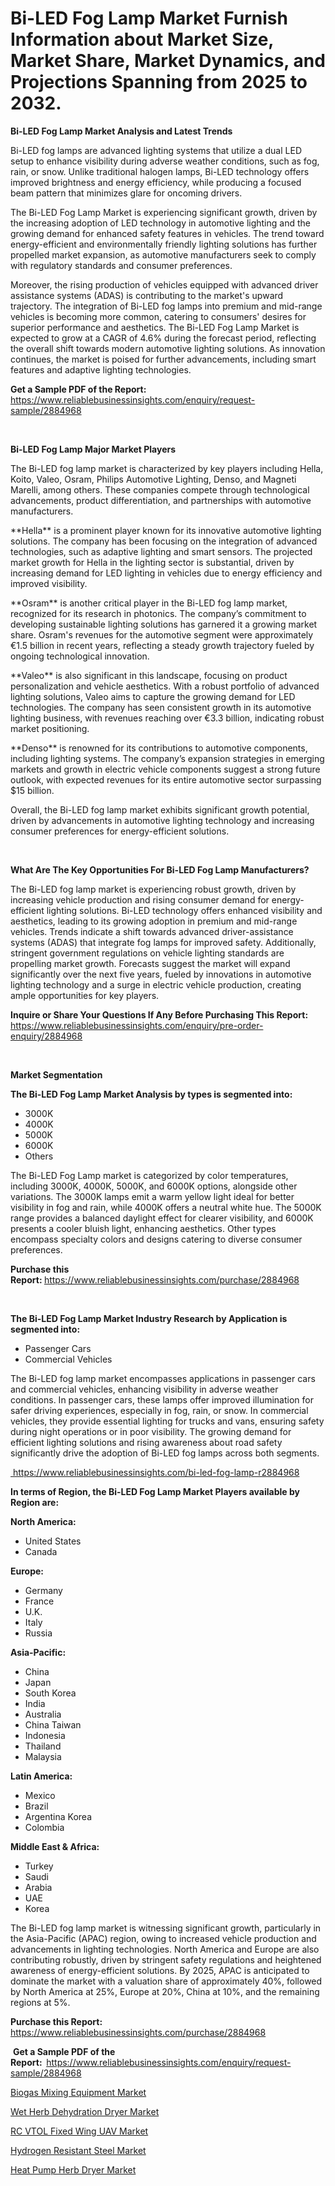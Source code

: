 <p><h1>Bi-LED Fog Lamp Market Furnish Information about Market Size, Market Share, Market Dynamics, and Projections Spanning from 2025 to 2032.</h1></p><p><strong>Bi-LED Fog Lamp Market Analysis and Latest Trends</strong></p>
<p><p>Bi-LED fog lamps are advanced lighting systems that utilize a dual LED setup to enhance visibility during adverse weather conditions, such as fog, rain, or snow. Unlike traditional halogen lamps, Bi-LED technology offers improved brightness and energy efficiency, while producing a focused beam pattern that minimizes glare for oncoming drivers. </p><p>The Bi-LED Fog Lamp Market is experiencing significant growth, driven by the increasing adoption of LED technology in automotive lighting and the growing demand for enhanced safety features in vehicles. The trend toward energy-efficient and environmentally friendly lighting solutions has further propelled market expansion, as automotive manufacturers seek to comply with regulatory standards and consumer preferences.</p><p>Moreover, the rising production of vehicles equipped with advanced driver assistance systems (ADAS) is contributing to the market's upward trajectory. The integration of Bi-LED fog lamps into premium and mid-range vehicles is becoming more common, catering to consumers' desires for superior performance and aesthetics. The Bi-LED Fog Lamp Market is expected to grow at a CAGR of 4.6% during the forecast period, reflecting the overall shift towards modern automotive lighting solutions. As innovation continues, the market is poised for further advancements, including smart features and adaptive lighting technologies.</p></p>
<p><strong>Get a Sample PDF of the Report:&nbsp;</strong> <a href="https://www.reliablebusinessinsights.com/enquiry/request-sample/2884968?utm_campaign=1113&utm_medium=2&utm_source=Github&utm_content=ia&utm_term=13032025&utm_id=bi-led-fog-lamp">https://www.reliablebusinessinsights.com/enquiry/request-sample/2884968</a></p>
<p>&nbsp;</p>
<p><strong>Bi-LED Fog Lamp Major Market Players</strong></p>
<p><p>The Bi-LED fog lamp market is characterized by key players including Hella, Koito, Valeo, Osram, Philips Automotive Lighting, Denso, and Magneti Marelli, among others. These companies compete through technological advancements, product differentiation, and partnerships with automotive manufacturers.</p><p>**Hella** is a prominent player known for its innovative automotive lighting solutions. The company has been focusing on the integration of advanced technologies, such as adaptive lighting and smart sensors. The projected market growth for Hella in the lighting sector is substantial, driven by increasing demand for LED lighting in vehicles due to energy efficiency and improved visibility.</p><p>**Osram** is another critical player in the Bi-LED fog lamp market, recognized for its research in photonics. The company’s commitment to developing sustainable lighting solutions has garnered it a growing market share. Osram's revenues for the automotive segment were approximately €1.5 billion in recent years, reflecting a steady growth trajectory fueled by ongoing technological innovation.</p><p>**Valeo** is also significant in this landscape, focusing on product personalization and vehicle aesthetics. With a robust portfolio of advanced lighting solutions, Valeo aims to capture the growing demand for LED technologies. The company has seen consistent growth in its automotive lighting business, with revenues reaching over €3.3 billion, indicating robust market positioning.</p><p>**Denso** is renowned for its contributions to automotive components, including lighting systems. The company’s expansion strategies in emerging markets and growth in electric vehicle components suggest a strong future outlook, with expected revenues for its entire automotive sector surpassing $15 billion.</p><p>Overall, the Bi-LED fog lamp market exhibits significant growth potential, driven by advancements in automotive lighting technology and increasing consumer preferences for energy-efficient solutions.</p></p>
<p>&nbsp;</p>
<p><strong>What Are The Key Opportunities For Bi-LED Fog Lamp Manufacturers?</strong></p>
<p><p>The Bi-LED fog lamp market is experiencing robust growth, driven by increasing vehicle production and rising consumer demand for energy-efficient lighting solutions. Bi-LED technology offers enhanced visibility and aesthetics, leading to its growing adoption in premium and mid-range vehicles. Trends indicate a shift towards advanced driver-assistance systems (ADAS) that integrate fog lamps for improved safety. Additionally, stringent government regulations on vehicle lighting standards are propelling market growth. Forecasts suggest the market will expand significantly over the next five years, fueled by innovations in automotive lighting technology and a surge in electric vehicle production, creating ample opportunities for key players.</p></p>
<p><strong>Inquire or Share Your Questions If Any Before Purchasing This Report:</strong> <a href="https://www.reliablebusinessinsights.com/enquiry/pre-order-enquiry/2884968?utm_campaign=1113&utm_medium=2&utm_source=Github&utm_content=ia&utm_term=13032025&utm_id=bi-led-fog-lamp">https://www.reliablebusinessinsights.com/enquiry/pre-order-enquiry/2884968</a></p>
<p>&nbsp;</p>
<p><strong>Market Segmentation</strong></p>
<p><strong>The Bi-LED Fog Lamp Market Analysis by types is segmented into:</strong></p>
<p><ul><li>3000K</li><li>4000K</li><li>5000K</li><li>6000K</li><li>Others</li></ul></p>
<p><p>The Bi-LED Fog Lamp market is categorized by color temperatures, including 3000K, 4000K, 5000K, and 6000K options, alongside other variations. The 3000K lamps emit a warm yellow light ideal for better visibility in fog and rain, while 4000K offers a neutral white hue. The 5000K range provides a balanced daylight effect for clearer visibility, and 6000K presents a cooler bluish light, enhancing aesthetics. Other types encompass specialty colors and designs catering to diverse consumer preferences.</p></p>
<p><strong>Purchase this Report:&nbsp;</strong><a href="https://www.reliablebusinessinsights.com/purchase/2884968?utm_campaign=1113&utm_medium=2&utm_source=Github&utm_content=ia&utm_term=13032025&utm_id=bi-led-fog-lamp">https://www.reliablebusinessinsights.com/purchase/2884968</a></p>
<p>&nbsp;</p>
<p><strong>The Bi-LED Fog Lamp Market Industry Research by Application is segmented into:</strong></p>
<p><ul><li>Passenger Cars</li><li>Commercial Vehicles</li></ul></p>
<p><p>The Bi-LED fog lamp market encompasses applications in passenger cars and commercial vehicles, enhancing visibility in adverse weather conditions. In passenger cars, these lamps offer improved illumination for safer driving experiences, especially in fog, rain, or snow. In commercial vehicles, they provide essential lighting for trucks and vans, ensuring safety during night operations or in poor visibility. The growing demand for efficient lighting solutions and rising awareness about road safety significantly drive the adoption of Bi-LED fog lamps across both segments.</p></p>
<p><a href="https://www.reliablebusinessinsights.com/bi-led-fog-lamp-r2884968?utm_campaign=1113&utm_medium=2&utm_source=Github&utm_content=ia&utm_term=13032025&utm_id=bi-led-fog-lamp">&nbsp;https://www.reliablebusinessinsights.com/bi-led-fog-lamp-r2884968</a></p>
<p><strong>In terms of Region, the Bi-LED Fog Lamp Market Players available by Region are:</strong></p>
<p>
    <p> <strong> North America: </strong>
        <ul>
            <li>United States</li>
            <li>Canada</li>
        </ul>
        </p> 
    <p> <strong> Europe: </strong>
        <ul>
            <li>Germany</li>
            <li>France</li>
            <li>U.K.</li>
            <li>Italy</li>
            <li>Russia</li>
        </ul>
        </p> 
    <p> <strong> Asia-Pacific: </strong>
        <ul>
            <li>China</li>
            <li>Japan</li>
            <li>South Korea</li>
            <li>India</li>
            <li>Australia</li>
            <li>China Taiwan</li>
            <li>Indonesia</li>
            <li>Thailand</li>
            <li>Malaysia</li>
        </ul>
        </p> 
    <p> <strong> Latin America: </strong>
        <ul>
            <li>Mexico</li>
            <li>Brazil</li>
            <li>Argentina Korea</li>
            <li>Colombia</li>
        </ul>
        </p> 
    <p> <strong> Middle East & Africa: </strong>
        <ul>
            <li>Turkey</li>
            <li>Saudi</li>
            <li>Arabia</li>
            <li>UAE</li>
            <li>Korea</li>
        </ul>
    </p>
    </p>
<p><p>The Bi-LED fog lamp market is witnessing significant growth, particularly in the Asia-Pacific (APAC) region, owing to increased vehicle production and advancements in lighting technologies. North America and Europe are also contributing robustly, driven by stringent safety regulations and heightened awareness of energy-efficient solutions. By 2025, APAC is anticipated to dominate the market with a valuation share of approximately 40%, followed by North America at 25%, Europe at 20%, China at 10%, and the remaining regions at 5%.</p></p>
<p><strong>Purchase this Report: </strong><a href="https://www.reliablebusinessinsights.com/purchase/2884968?utm_campaign=1113&utm_medium=2&utm_source=Github&utm_content=ia&utm_term=13032025&utm_id=bi-led-fog-lamp">https://www.reliablebusinessinsights.com/purchase/2884968</a></p>
<p>&nbsp;<strong>Get a Sample PDF of the Report:&nbsp;&nbsp;</strong><a href="https://www.reliablebusinessinsights.com/enquiry/request-sample/2884968?utm_campaign=1113&utm_medium=2&utm_source=Github&utm_content=ia&utm_term=13032025&utm_id=bi-led-fog-lamp">https://www.reliablebusinessinsights.com/enquiry/request-sample/2884968</a></p>
<p><strong></strong></p>
<p><p><a href="https://github.com/prantoblouin/Market-Research-Report-List-1/blob/main/biogas-mixing-equipment-market.md?utm_campaign=1113&utm_medium=2&utm_source=Github&utm_content=ia&utm_term=13032025&utm_id=bi-led-fog-lamp">Biogas Mixing Equipment Market</a></p><p><a href="https://github.com/zoccohaniech/Market-Research-Report-List-1/blob/main/wet-herb-dehydration-dryer-market.md?utm_campaign=1113&utm_medium=2&utm_source=Github&utm_content=ia&utm_term=13032025&utm_id=bi-led-fog-lamp">Wet Herb Dehydration Dryer Market</a></p><p><a href="https://github.com/guyotkiferhi/Market-Research-Report-List-1/blob/main/rc-vtol-fixed-wing-uav-market.md?utm_campaign=1113&utm_medium=2&utm_source=Github&utm_content=ia&utm_term=13032025&utm_id=bi-led-fog-lamp">RC VTOL Fixed Wing UAV Market</a></p><p><a href="https://github.com/naomaroaoonv/Market-Research-Report-List-1/blob/main/hydrogen-resistant-steel-market.md?utm_campaign=1113&utm_medium=2&utm_source=Github&utm_content=ia&utm_term=13032025&utm_id=bi-led-fog-lamp">Hydrogen Resistant Steel Market</a></p><p><a href="https://github.com/iyachikareva/Market-Research-Report-List-1/blob/main/heat-pump-herb-dryer-market.md?utm_campaign=1113&utm_medium=2&utm_source=Github&utm_content=ia&utm_term=13032025&utm_id=bi-led-fog-lamp">Heat Pump Herb Dryer Market</a></p></p>